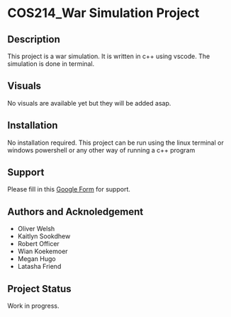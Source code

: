 # COS214_War Simulation Project
## Description
This project is a war simulation. It is written in c++ using vscode. The simulation is done in terminal.

## Visuals
No visuals are available yet but they will be added asap.

## Installation
No installation required. This project can be run using the linux terminal or windows powershell or any other way of running a c++ program

## Support
Please fill in this [Google Form](https://docs.google.com/forms/d/e/1FAIpQLSe8KpQORQ7IMn0JSGOGiOhxqVqspK6_7Gf1upok5Hfz20iFaQ/viewform?usp=sf_link) for support. 

## Authors and Acknoledgement
* Oliver Welsh
* Kaitlyn Sookdhew
* Robert Officer
* Wian Koekemoer
* Megan Hugo
* Latasha Friend

## Project Status
Work in progress.
